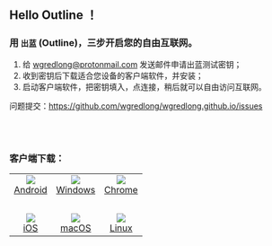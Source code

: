 ## Hello Outline ！

### 用 `出蓝` (Outline)，三步开启您的自由互联网。

1. 给 wgredlong@protonmail.com 发送邮件申请出蓝测试密钥；
2. 收到密钥后下载适合您设备的客户端软件，并安装；
3. 启动客户端软件，把密钥填入，点连接，稍后就可以自由访问互联网。

问题提交：<https://github.com/wgredlong/wgredlong.github.io/issues>

<br><br>

### 客户端下载：

<table>  
<tr>
<td align="center"><img src="https://github.com/wgredlong/wgredlong.github.io/tree/master/img/platform-android.png"><br><a href="https://play.google.com/store/apps/details?id=org.outline.android.client" title="android-v1.2.7">Android</a></td>
<td align="center"><img src="https://github.com/wgredlong/wgredlong.github.io/tree/master/img/platform-windows.png"><br><a href="https://github.com/Jigsaw-Code/outline-client/releases/download/windows-v1.2.20/Outline-Client.exe" titel="windows-v1.2.20">Windows</a></td>
<td align="center"><img src="https://github.com/wgredlong/wgredlong.github.io/tree/master/img/platform-chrome.png"><br><a href="https://play.google.com/store/apps/details?id=org.outline.android.client" title="android-v1.2.7">Chrome</a></td>
</tr>
<tr><td>&nbsp;</td></tr>
<tr>
<td align="center"><img src="https://github.com/wgredlong/wgredlong.github.io/tree/master/img/platform-apple.png"><br><a href="https://github.com/Jigsaw-Code/outline-client/releases/download/ios-v1.2.2/Outline.ipa" titel="iOS v1.2.2">iOS</a></td>
<td align="center"><img src="https://github.com/wgredlong/wgredlong.github.io/tree/master/img/platform-apple.png"><br><a href="https://itunes.apple.com/us/app/outline-app/id1356178125">macOS</a></td>
<td align="center"><img src="https://github.com/wgredlong/wgredlong.github.io/tree/master/img/platform-linux.png"><br><a href="https://github.com/Jigsaw-Code/outline-client/releases/download/linux-v1.0.1/Outline-Client.AppImage" titel="linux v1.0.1">Linux</a></td>
</tr>
</table>
<br>
